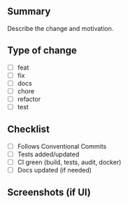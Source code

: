 ## Summary

Describe the change and motivation.

## Type of change

- [ ] feat
- [ ] fix
- [ ] docs
- [ ] chore
- [ ] refactor
- [ ] test

## Checklist

- [ ] Follows Conventional Commits
- [ ] Tests added/updated
- [ ] CI green (build, tests, audit, docker)
- [ ] Docs updated (if needed)

## Screenshots (if UI)
